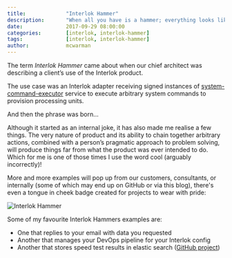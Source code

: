 ```yaml
---
title:             "Interlok Hammer"
description:       "When all you have is a hammer; everything looks like a nail..."
date:              2017-09-29 08:00:00
categories:        [interlok, interlok-hammer]
tags:              [interlok, interlok-hammer]
author:            mcwarman
---
```


The term _Interlok Hammer_ came about when our chief architect was describing a client’s use of the Interlok product.<!-- more -->

The use case was an Interlok adapter receiving signed instances of [system-command-executor] service to execute arbitrary system commands to provision processing units.

And then the phrase was born...

Although it started as an internal joke, it has also made me realise a few things. The very nature of product and its ability to chain together arbitrary actions, combined with a person’s pragmatic approach to problem solving, will produce things far from what the product was ever intended to do. Which for me is one of those times I use the word cool (arguably incorrectly)!

More and more examples will pop up from our customers, consultants, or internally (some of which may end up on GitHub or via this blog), there's even a tongue in cheek badge created for projects to wear with pride:

![Interlok Hammer](https://img.shields.io/badge/certified-interlok%20hammer-red.svg)

Some of my favourite Interlok Hammers examples are:

* One that replies to your email with data you requested
* Another that manages your DevOps pipeline for your Interlok config
* Another that stores speed test results in elastic search ([GitHub project][interlok-speedtest-elastic])

[system-command-executor]: https://development.adaptris.net/javadocs/latest-stable/Interlok-API/com/adaptris/core/services/system/SystemCommandExecutorService.html
[interlok-speedtest-elastic]: https://github.com/quotidian-ennui/interlok-speedtest-elastic